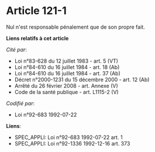# Article 121-1

Nul n'est responsable pénalement que de son propre fait.

**Liens relatifs à cet article**

_Cité par_:

  - Loi n°83-628 du 12 juillet 1983 - art. 5 (VT)
  - Loi n°84-610 du 16 juillet 1984 - art. 18 (Ab)
  - Loi n°84-610 du 16 juillet 1984 - art. 37 (Ab)
  - Décret n°2000-1231 du 15 décembre 2000 - art. 12 (Ab)
  - Arrêté du 26 février 2008 - art. Annexe (V)
  - Code de la santé publique - art. L1115-2 (V)

_Codifié par_:

  - Loi n°92-683 1992-07-22

**Liens**:

  - SPEC_APPLI: Loi n°92-683 1992-07-22 art. 1
  - SPEC_APPLI: Loi n°92-1336 1992-12-16 art. 373
